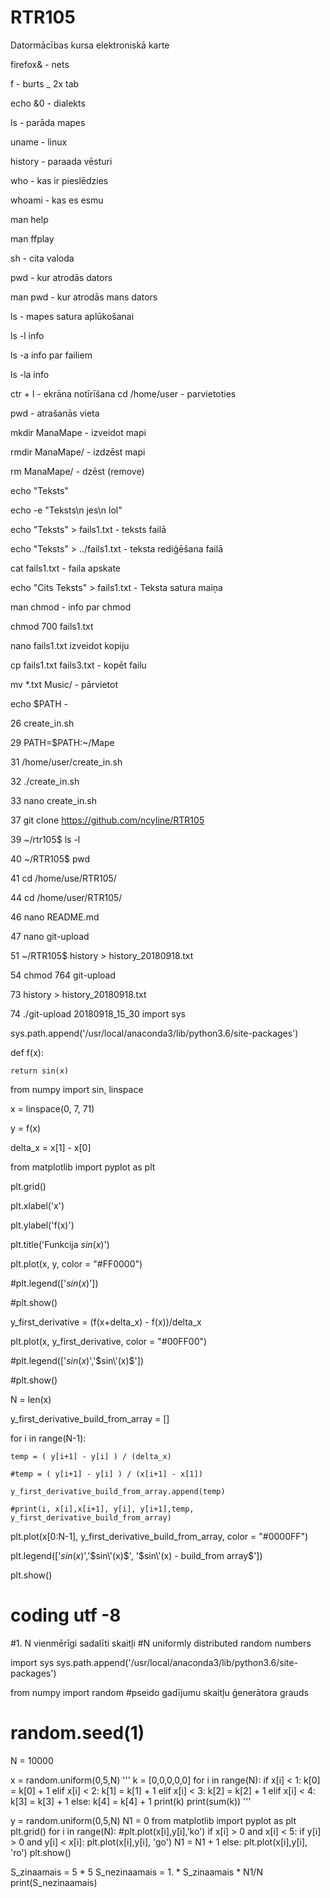 # RTR105
Datormācības kursa elektroniskā karte


firefox& - nets

f - burts _ 2x tab

echo &0 - dialekts

ls - parāda mapes

uname - linux

history - paraada vēsturi

who - kas ir pieslēdzies

whoami - kas es esmu

man help

man ffplay

sh - cita valoda

pwd - kur atrodās dators

man pwd - kur atrodās mans dators

ls - mapes satura aplūkošanai

ls -l info

ls -a info par failiem

ls -la info

ctr + l - ekrāna notīrīšana
cd /home/user - parvietoties

pwd - atrašanās vieta

mkdir ManaMape - izveidot mapi

rmdir ManaMape/ - izdzēst mapi

rm ManaMape/ - dzēst (remove)

echo "Teksts"

echo -e "Teksts\n jes\n lol"

echo "Teksts" > fails1.txt - teksts failā

echo "Teksts" > ../fails1.txt - teksta rediģēšana failā

cat fails1.txt - faila apskate

echo "Cits Teksts" > fails1.txt - Teksta satura maiņa

man chmod - info par chmod

chmod 700 fails1.txt

nano fails1.txt izveidot kopiju

cp fails1.txt fails3.txt - kopēt failu

mv *.txt Music/ - pārvietot

echo $PATH - 

   26  create_in.sh 
   
   29  PATH=$PATH:~/Mape
   
   31  /home/user/create_in.sh
   
   32  ./create_in.sh
   
   33  nano create_in.sh
   
   37  git clone https://github.com/ncyline/RTR105
   
   39  ~/rtr105$  ls -l
   
   40  ~/RTR105$ pwd
   
   41  cd /home/use/RTR105/
   
   44  cd /home/user/RTR105/
   
   46  nano README.md 
   
   47  nano git-upload
 
   51  ~/RTR105$ history > history_20180918.txt
   
   54  chmod 764 git-upload
   
   73  history > history_20180918.txt
   
   74  ./git-upload 20180918_15_30
import sys

sys.path.append('/usr/local/anaconda3/lib/python3.6/site-packages')

def f(x):

    return sin(x)

from numpy import sin, linspace

x = linspace(0, 7, 71)

y = f(x)

delta_x = x[1] - x[0]

from matplotlib import pyplot as plt

plt.grid()

plt.xlabel('x')

plt.ylabel('f(x)')

plt.title('Funkcija $sin(x)$')

plt.plot(x, y, color = "#FF0000")

#plt.legend(['$sin(x)$'])

#plt.show()


y_first_derivative = (f(x+delta_x) - f(x))/delta_x

plt.plot(x, y_first_derivative, color = "#00FF00")

#plt.legend(['$sin(x)$','$sin\'(x)$'])

#plt.show()


N = len(x)

y_first_derivative_build_from_array = []

for i in range(N-1):

    temp = ( y[i+1] - y[i] ) / (delta_x)
    
    #temp = ( y[i+1] - y[i] ) / (x[i+1] - x[1])
    
    y_first_derivative_build_from_array.append(temp)
    
    #print(i, x[i],x[i+1], y[i], y[i+1],temp, y_first_derivative_build_from_array)

plt.plot(x[0:N-1], y_first_derivative_build_from_array, color = "#0000FF")

plt.legend(['$sin(x)$','$sin\'(x)$', '$sin\'(x) - build_from array$'])

plt.show()


# coding utf -8
#1. N vienmērīgi sadalīti skaitļi
#N uniformly distributed random numbers

import sys
sys.path.append('/usr/local/anaconda3/lib/python3.6/site-packages')

from numpy import random
#pseido gadījumu skaitļu ģenerātora grauds
# random.seed(1)

N = 10000

x = random.uniform(0,5,N)
'''
k = [0,0,0,0,0]
for i in range(N):
    if x[i] < 1:
        k[0] = k[0] + 1
    elif x[i] < 2:
        k[1] = k[1] + 1
    elif x[i] < 3:
        k[2] = k[2] + 1
    elif x[i] < 4:
        k[3] = k[3] + 1
    else:
        k[4] = k[4] + 1
print(k)
print(sum(k))
'''

y = random.uniform(0,5,N)
N1 = 0
from matplotlib import pyplot as plt
plt.grid()
for i in range(N):
    #plt.plot(x[i],y[i],'ko')
    if x[i] > 0 and x[i] < 5:
        if y[i] > 0 and y[i] < x[i]:
            plt.plot(x[i],y[i], 'go')
            N1 = N1 + 1
        else:
            plt.plot(x[i],y[i], 'ro')
plt.show()

S_zinaamais = 5 * 5
S_nezinaamais = 1. * S_zinaamais * N1/N
print(S_nezinaamais)
